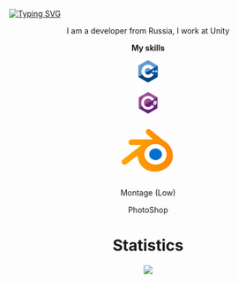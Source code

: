 <a href="https://git.io/typing-svg"><img src="https://readme-typing-svg.herokuapp.com?font=Fira+Code&pause=1000&color=F7F7F7&center=true&vCenter=true&random=false&width=900&lines=Hi+there%2C+I'm+Artyom" alt="Typing SVG" /></a>
<p align="center">I am a developer from Russia, I work at Unity</p>
<p align="center"><strong>My skills</strong></p>
<p align="center">
  <img src="https://raw.githubusercontent.com/devicons/devicon/master/icons/cplusplus/cplusplus-original.svg" alt="cplusplus" width="40">
</p>
<p align="center">
  <img src="https://raw.githubusercontent.com/devicons/devicon/master/icons/csharp/csharp-original.svg" alt="csharp" width="40">
</p>
<p align="center">
  <svg xmlns="http://www.w3.org/2000/svg" x="0px" y="0px" width="100" height="100" viewBox="0 0 48 48">
<linearGradient id="Oi_wi5LpyfLgcWZN6yf8Ta_KDGdN57NLSJa_gr1" x1="1" x2="45.667" y1="25.776" y2="25.776" gradientTransform="matrix(1 0 0 -1 0 49.276)" gradientUnits="userSpaceOnUse"><stop offset="0" stop-color="#ffa402"></stop><stop offset="1" stop-color="#f80"></stop></linearGradient><path fill="url(#Oi_wi5LpyfLgcWZN6yf8Ta_KDGdN57NLSJa_gr1)" d="M39,16C35.612,13.527,26.115,5.591,26.115,5.591c-1.055-0.892-2.632-0.76-3.523,0.294	c-0.893,1.054-0.761,2.631,0.293,3.523L28.311,14H9.5C8.119,14,7,15.119,7,16.5S8.119,19,9.5,19h8.787L1.978,31.517	c-1.095,0.841-1.302,2.41-0.461,3.505C2.009,35.664,2.751,36,3.502,36c0.531,0,1.066-0.168,1.521-0.517l9.996-7.672	C15.016,27.927,15,28.038,15,28.154C15,35.971,21.532,42,30,42s15.667-6.029,15.667-13.846C45.667,23.275,42.876,18.83,39,16z"></path><ellipse cx="30.5" cy="27" fill="#fff" rx="9.75" ry="9"></ellipse><path d="M30.5,18c5.385,0,9.75,4.029,9.75,9s-4.365,9-9.75,9s-9.75-4.029-9.75-9S25.115,18,30.5,18 M30.5,17.5 c-5.652,0-10.25,4.262-10.25,9.5s4.598,9.5,10.25,9.5s10.25-4.262,10.25-9.5S36.152,17.5,30.5,17.5L30.5,17.5z" opacity=".07"></path><path d="M30.5,17.5c5.652,0,10.25,4.262,10.25,9.5s-4.598,9.5-10.25,9.5S20.25,32.238,20.25,27S24.848,17.5,30.5,17.5 M30.5,17 c-5.928,0-10.75,4.486-10.75,10s4.822,10,10.75,10s10.75-4.486,10.75-10S36.428,17,30.5,17L30.5,17z" opacity=".05"></path><ellipse cx="30.5" cy="27" fill="#0370c8" rx="5.5" ry="5"></ellipse><path d="M30.5,21.5c3.308,0,6,2.467,6,5.5s-2.692,5.5-6,5.5s-6-2.467-6-5.5S27.192,21.5,30.5,21.5 M30.5,21 c-3.584,0-6.5,2.692-6.5,6s2.916,6,6.5,6s6.5-2.692,6.5-6S34.084,21,30.5,21L30.5,21z" opacity=".05"></path><path d="M30.5,22c3.038,0,5.5,2.239,5.5,5s-2.462,5-5.5,5S25,29.761,25,27S27.462,22,30.5,22 M30.5,21.5c-3.308,0-6,2.467-6,5.5 s2.692,5.5,6,5.5s6-2.467,6-5.5S33.808,21.5,30.5,21.5L30.5,21.5z" opacity=".07"></path>
</svg>
</p>
<p align="center">Montage (Low)</p>
<p align="center">PhotoShop</p>
<h1 align="center">Statistics</h1>

<p align="center">
  <img src="https://github-readme-stats.vercel.app/api?username=ZazaryX&show_icons=true&theme=radical" />
</p>